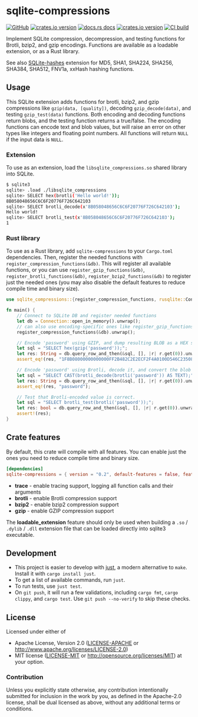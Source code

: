 # sqlite-compressions

[![GitHub](https://img.shields.io/badge/github-sqlite--compressions-8da0cb?logo=github)](https://github.com/nyurik/sqlite-compressions)
[![crates.io version](https://img.shields.io/crates/v/sqlite-compressions.svg)](https://crates.io/crates/sqlite-compressions)
[![docs.rs docs](https://docs.rs/sqlite-compressions/badge.svg)](https://docs.rs/sqlite-compressions)
[![crates.io version](https://img.shields.io/crates/l/sqlite-compressions.svg)](https://github.com/nyurik/sqlite-compressions/blob/main/LICENSE-APACHE)
[![CI build](https://github.com/nyurik/sqlite-compressions/actions/workflows/ci.yml/badge.svg)](https://github.com/nyurik/sqlite-compressions/actions)

Implement SQLite compression, decompression, and testing functions for Brotli, bzip2, and gzip encodings. Functions are
available as a loadable extension, or as a Rust library.

See also [SQLite-hashes](https://github.com/nyurik/sqlite-hashes) extension for MD5, SHA1, SHA224, SHA256, SHA384,
SHA512, FNV1a, xxHash hashing functions.

## Usage

This SQLite extension adds functions for brotli, bzip2, and gzip compressions like `gzip(data, [quality])`,
decoding `gzip_decode(data)`, and testing `gzip_test(data)` functions. Both encoding and decoding functions return
blobs, and the
testing function returns a true/false. The encoding functions can encode text and blob values, but will raise an error
on other types like integers and floating point numbers. All functions will return `NULL` if the input data is `NULL`.

### Extension

To use as an extension, load the `libsqlite_compressions.so` shared library into SQLite.

```bash
$ sqlite3
sqlite> .load ./libsqlite_compressions
sqlite> SELECT hex(brotli('Hello world!'));
8B058048656C6C6F20776F726C642103
sqlite> SELECT brotli_decode(x'8B058048656C6C6F20776F726C642103');
Hello world!
sqlite> SELECT brotli_test(x'8B058048656C6C6F20776F726C642103');
1
```

### Rust library

To use as a Rust library, add `sqlite-compressions` to your `Cargo.toml` dependencies. Then, register the needed
functions with `register_compression_functions(&db)`. This will register all available functions, or you can
use `register_gzip_functions(&db)`, `register_brotli_functions(&db)`, `register_bzip2_functions(&db)` to register just
the needed ones (you may also
disable the default features to reduce compile time and binary size).

```rust
use sqlite_compressions::{register_compression_functions, rusqlite::Connection};

fn main() {
    // Connect to SQLite DB and register needed functions
    let db = Connection::open_in_memory().unwrap();
    // can also use encoding-specific ones like register_gzip_functions(&db)  
    register_compression_functions(&db).unwrap();

    // Encode 'password' using GZIP, and dump resulting BLOB as a HEX string
    let sql = "SELECT hex(gzip('password'));";
    let res: String = db.query_row_and_then(&sql, [], |r| r.get(0)).unwrap();
    assert_eq!(res, "1F8B08000000000000FF2B482C2E2ECF2F4A0100D546C23508000000");

    // Encode 'password' using Brotli, decode it, and convert the blob to text
    let sql = "SELECT CAST(brotli_decode(brotli('password')) AS TEXT);";
    let res: String = db.query_row_and_then(&sql, [], |r| r.get(0)).unwrap();
    assert_eq!(res, "password");

    // Test that Brotli-encoded value is correct.
    let sql = "SELECT brotli_test(brotli('password'));";
    let res: bool = db.query_row_and_then(&sql, [], |r| r.get(0)).unwrap();
    assert!(res);
}
```

## Crate features

By default, this crate will compile with all features. You can enable just the ones you need to reduce compile time and
binary size.

```toml
[dependencies]
sqlite-compressions = { version = "0.2", default-features = false, features = ["brotli"] }
``` 

* **trace** - enable tracing support, logging all function calls and their arguments
* **brotli** - enable Brotli compression support
* **bzip2** - enable bzip2 compression support
* **gzip** - enable GZIP compression support

The **loadable_extension** feature should only be used when building a `.so` / `.dylib` / `.dll` extension file that can
be loaded directly into sqlite3 executable.

## Development

* This project is easier to develop with [just](https://github.com/casey/just#readme), a modern alternative to `make`.
  Install it with `cargo install just`.
* To get a list of available commands, run `just`.
* To run tests, use `just test`.
* On `git push`, it will run a few validations, including `cargo fmt`, `cargo clippy`, and `cargo test`.
  Use `git push --no-verify` to skip these checks.

## License

Licensed under either of

* Apache License, Version 2.0 ([LICENSE-APACHE](LICENSE-APACHE) or <http://www.apache.org/licenses/LICENSE-2.0>)
* MIT license ([LICENSE-MIT](LICENSE-MIT) or <http://opensource.org/licenses/MIT>)
  at your option.

### Contribution

Unless you explicitly state otherwise, any contribution intentionally
submitted for inclusion in the work by you, as defined in the
Apache-2.0 license, shall be dual licensed as above, without any
additional terms or conditions.
